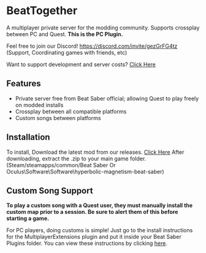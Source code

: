 # BeatTogether
A multiplayer private server for the modding community. Supports crossplay between PC and Quest. **This is the PC Plugin.**

Feel free to join our Discord! https://discord.com/invite/gezGrFG4tz (Support, Coordinating games with friends, etc) 

Want to support development and server costs? [Click Here](https://www.patreon.com/BeatTogether)

## Features
* Private server free from Beat Saber official; allowing Quest to play freely on modded installs
* Crossplay between all compatible platforms
* Custom songs between platforms

## Installation

To install, Download the latest mod from our releases. [Click Here](https://github.com/pythonology/BeatTogether/releases)
After downloading, extract the .zip to your main game folder. (Steam/steamapps/common/Beat Saber Or Oculus\Software\Software\hyperbolic-magnetism-beat-saber\)

## Custom Song Support

**To play a custom song with a Quest user, they must manually install the custom map prior to a session. Be sure to alert them of this before starting a game.**

For PC players, doing customs is simple! Just go to the install instructions for the MultiplayerExtensions plugin and put it inside your Beat Saber Plugins folder. You can view these instructions by clicking [here](https://github.com/Zingabopp/MultiplayerExtensions#installation).
